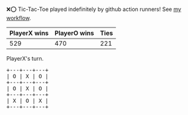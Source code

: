 :x::o: Tic-Tac-Toe played indefinitely by github action runners! See [my workflow](.github/workflows/play.yaml).

|PlayerX wins|PlayerO wins|Ties|
|-|-|-|
|529|470|221|

PlayerX's turn.

<pre>
+---+---+---+
| O | X | O |
+---+---+---+
| O | X | O |
+---+---+---+
| X | O | X |
+---+---+---+
</pre>